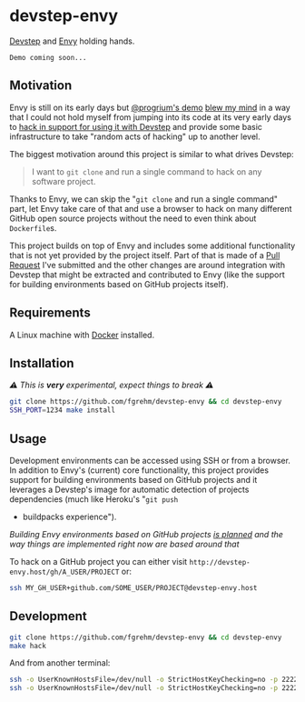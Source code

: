 # devstep-envy

[Devstep](http://fgrehm.viewdocs.io/devstep) and [Envy](https://github.com/progrium/envy)
holding hands.

```
Demo coming soon...
```

## Motivation

Envy is still on its early days but [@progrium's demo](https://vimeo.com/131329120)
[blew my mind](https://twitter.com/fgrehm/status/614046695106678784) in a way
that I could not hold myself from jumping into its code at its very early days
to [hack in support for using it with Devstep](https://github.com/progrium/envy/issues/19#issuecomment-115428854)
and provide some basic infrastructure to take "random acts of hacking" up to
another level.

The biggest motivation around this project is similar to what drives Devstep:

> I want to `git clone` and run a single command to hack on any software project.

Thanks to Envy, we can skip the "`git clone` and run a single command" part, let
Envy take care of that and use a browser to hack on many different GitHub open
source projects without the need to even think about `Dockerfile`s.

This project builds on top of Envy and includes some additional functionality
that is not yet provided by the project itself. Part of that is made of a
[Pull Request](https://github.com/progrium/envy/pull/25) I've submitted and the
other changes are around integration with Devstep that might be extracted and
contributed to Envy (like the support for building environments based on GitHub
projects itself).

## Requirements

A Linux machine with [Docker](https://www.docker.com/) installed.

## Installation

_:warning: This is **very** experimental, expect things to break :warning:_

```sh
git clone https://github.com/fgrehm/devstep-envy && cd devstep-envy
SSH_PORT=1234 make install
```

## Usage

Development environments can be accessed using SSH or from a browser. In addition
to Envy's (current) core functionality, this project provides support for building
environments based on GitHub projects and it leverages a Devstep's image for
automatic detection of projects dependencies (much like Heroku's "`git push`
+ buildpacks experience").

_Building Envy environments based on GitHub projects [is planned](https://github.com/progrium/envy/issues/19)
and the way things are implemented right now are based around that_

To hack on a GitHub project you can either visit `http://devstep-envy.host/gh/A_USER/PROJECT`
or:

```sh
ssh MY_GH_USER+github.com/SOME_USER/PROJECT@devstep-envy.host
```

## Development

```sh
git clone https://github.com/fgrehm/devstep-envy && cd devstep-envy
make hack
```

And from another terminal:

```sh
ssh -o UserKnownHostsFile=/dev/null -o StrictHostKeyChecking=no -p 2222 MY_GH_USER@localhost
ssh -o UserKnownHostsFile=/dev/null -o StrictHostKeyChecking=no -p 2222 MY_GH_USER+github.com/SOME_USER/PROJECT@localhost
```
